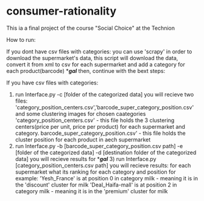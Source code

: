 # consumer-rationality
This ia a final project of the course "Social Choice" at the Technion

How to run:

If you dont have csv files with categories:
  you can use 'scrapy' in order to download the supermarket's data, this script will download the data, convert it from xml to csv for each supermarket and add a category for each product(barcode)
  ****gal***
  then, continue with the bext steps:

If you have csv files with categories:
  1) run Interface.py -c [folder of the categorized data]
    you will recieve two files: 'category_position_centers.csv','barcode_super_category_position.csv' and some clustering images for chosen caategories
    'category_position_centers.csv' - this file holds the 3 clustering centers(price per unit, price per product) for each supermarket and category. 
    barcode_super_category_position.csv' - this file holds the cluster position for each product in aech supermarket
  2) run Interface.py -b [barcode_super_category_position.csv path] -e [folder of the categorized data] -d [destination folder of the categorized data]
    you will recieve results for ****gal***
    3)  run Interface.py [category_position_centers.csv path] 
      you will recieve results: for each supermarket what its ranking for each category and position
      for example:  'Yesh_France' is at position 0 in category milk - meaning it is in the 'discount' cluster for milk
                    'Deal_Haifa-mall' is at position 2 in category milk - meaning it is in the 'premium' cluster for milk 
